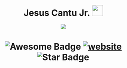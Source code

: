 <h1 align="center"> Jesus Cantu Jr. <img src="https://media.giphy.com/media/hvRJCLFzcasrR4ia7z/giphy.gif" width="35"></h1>
<!-- Heading 1 element centered with the name "Jesus Cantu Jr." and an image -->

<p align="center">
  <a href="https://github.com/fairyland0926">
    <img src="https://readme-typing-svg.herokuapp.com/?lines=Researcher;Data%20Scientist;Software%20Engineer;Data%20Engineer;5%2B%20years%20of%20coding%20experience;Always%20learning%20new%20tech&font=Pacifico&center=true&width=550&height=80&color=2A9D2A&vCenter=true&size=45%22">
  </a>
</p>
<!-- Paragraph element centered with a link to a GitHub profile and an image with multiple lines of text -->

<p align='center'>
  <h1 align="center">
    <img src="https://cdn.rawgit.com/sindresorhus/awesome/d7305f38d29fed78fa85652e3a63e154dd8e8829/media/badge.svg" alt="Awesome Badge"/>
    <a href="/"><img src="https://img.shields.io/static/v1?label=&labelColor=505050&message=findwrk&color=%230076D6&style=flat&logo=google-chrome&logoColor=%230076D6" alt="website"/></a>
    <img src="https://img.shields.io/static/v1?label=%F0%9F%8C%9F&message=If%20Useful&style=style=flat&color=BC4E99" alt="Star Badge"/>
  </h1>
</p>
<!-- Paragraph element centered with a nested heading 1 element containing various images, links, and badges -->
